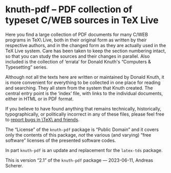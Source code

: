 # knuth-pdf – PDF collection of typeset C/WEB sources in TeX Live

Here you find a large collection of PDF documents for many C/WEB programs in
TeX\ Live, both in their original form as written by their respective authors,
and in the changed form as they are actually used in the TeX Live system.  Care
has been taken to keep the section numbering intact, so that you can study the
sources and their changes in parallel.  Also included is the collection of
‘errata’ for Donald Knuth's “Computers & Typesetting” series.

Although not all the texts here are written or maintained by Donald Knuth, it
is more convenient for everything to be collected in one place for reading and
searching.  They all stem from the system that Knuth created.  The central
entry point is the ‘index’ file, with links to the individual documents, either
in HTML or in PDF format.

If you believe to have found anything that remains technically, historically,
typographically, or politically incorrect in any of these files, please feel
free to [report bugs in \TeX\ and friends](https://tug.org/texmfbug/).

The “License” of the `knuth-pdf` package is “Public Domain” and it covers only
the contents of this package, _not_ the various (and varying) “free software”
licenses of the presented software codes.

In part `knuth-pdf` is an update and replacement for the `latex-tds` package.

This is version “2.1” of the `knuth-pdf` package — 2023-06-11, Andreas Scherer.
